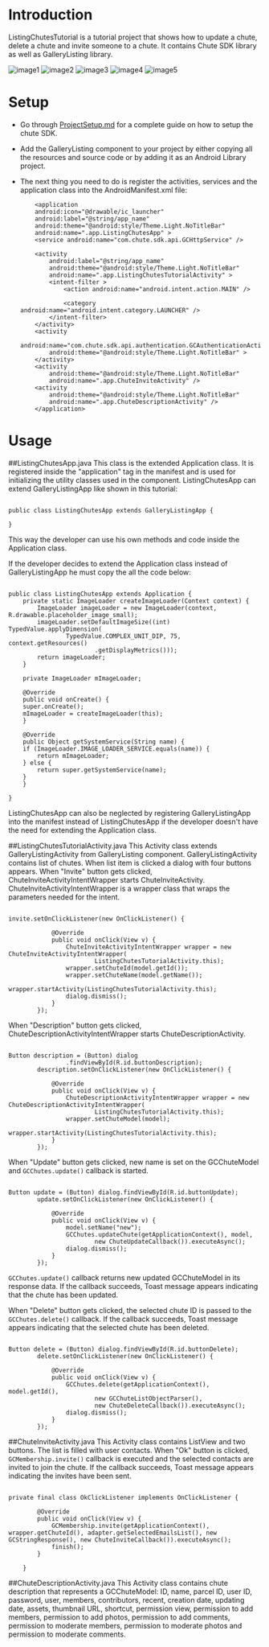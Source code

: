 Introduction
====

ListingChutesTutorial is a tutorial project that shows how to update a chute, delete a chute and invite someone to a chute. It contains Chute SDK library as well as GalleryListing library. 

![image1](https://github.com/chute/chute-tutorials/raw/master/Android/ListingChutesTutorial/screenshots/1.png) ![image2](https://github.com/chute/chute-tutorials/raw/master/Android/ListingChutesTutorial/screenshots/2.png) ![image3](https://github.com/chute/chute-tutorials/raw/master/Android/ListingChutesTutorial/screenshots/3.png) ![image4](https://github.com/chute/chute-tutorials/raw/master/Android/ListingChutesTutorial/screenshots/4.png) ![image5](https://github.com/chute/chute-tutorials/raw/master/Android/ListingChutesTutorial/screenshots/5.png)


Setup
====

* Go through [ProjectSetup.md](https://github.com/chute/photo-picker-plus/blob/master/Android/PhotoPickerPlusTutorial/ProjectSetup.md) for a complete guide on how to setup the chute SDK.
  
* Add the GalleryListing component to your project by either copying all the resources and source code or by adding it as an Android Library project.

* The next thing you need to do is register the activities, services and the application class into the AndroidManifest.xml file:

    ```
        <application
        android:icon="@drawable/ic_launcher"
        android:label="@string/app_name"
        android:theme="@android:style/Theme.Light.NoTitleBar"
        android:name=".app.ListingChutesApp" >
        <service android:name="com.chute.sdk.api.GCHttpService" />

        <activity
            android:label="@string/app_name"
            android:theme="@android:style/Theme.Light.NoTitleBar"
            android:name=".app.ListingChutesTutorialActivity" >
            <intent-filter >
                <action android:name="android.intent.action.MAIN" />

                <category android:name="android.intent.category.LAUNCHER" />
            </intent-filter>
        </activity>
        <activity
            android:name="com.chute.sdk.api.authentication.GCAuthenticationActivity"
            android:theme="@android:style/Theme.Light.NoTitleBar" >
        </activity>
        <activity 
            android:theme="@android:style/Theme.Light.NoTitleBar"
            android:name=".app.ChuteInviteActivity" />
        <activity 
            android:theme="@android:style/Theme.Light.NoTitleBar"
            android:name=".app.ChuteDescriptionActivity" />
        </application>
    ```


Usage
====

##ListingChutesApp.java 
This class is the extended Application class. It is registered inside the "application" tag in the manifest and is used for initializing the utility classes used in the component.
ListingChutesApp can extend GalleryListingApp like shown in this tutorial:

<pre><code>
public class ListingChutesApp extends GalleryListingApp {

}
</code></pre>

This way the developer can use his own methods and code inside the Application class. 

If the developer decides to extend the Application class instead of GalleryListingApp he must copy the all the code below:

<pre><code>
public class ListingChutesApp extends Application {
    private static ImageLoader createImageLoader(Context context) {
		ImageLoader imageLoader = new ImageLoader(context, R.drawable.placeholder_image_small);
		imageLoader.setDefaultImageSize((int) TypedValue.applyDimension(
				TypedValue.COMPLEX_UNIT_DIP, 75, context.getResources()
						.getDisplayMetrics()));
		return imageLoader;
    }

    private ImageLoader mImageLoader;

    @Override
    public void onCreate() {
	super.onCreate();
	mImageLoader = createImageLoader(this);
    }

    @Override
    public Object getSystemService(String name) {
	if (ImageLoader.IMAGE_LOADER_SERVICE.equals(name)) {
	    return mImageLoader;
	} else {
	    return super.getSystemService(name);
	}
    }

}
</code></pre>

ListingChutesApp can also be neglected by registering GalleryListingApp into the manifest instead of ListingChutesApp if the developer doesn't have the need for extending the Application class.

##ListingChutesTutorialActivity.java 
This Activity class extends GalleryListingActivity from GalleryListing component. GalleryListingActivity contains list of chutes. When list item is clicked a dialog with four buttons appears.
When "Invite" button gets clicked, ChuteInviteActivityIntentWrapper starts ChuteInviteActivity. ChuteInviteActivityIntentWrapper is a wrapper class that wraps the parameters needed for the intent.

<pre><code>
invite.setOnClickListener(new OnClickListener() {

			@Override
			public void onClick(View v) {
				ChuteInviteActivityIntentWrapper wrapper = new ChuteInviteActivityIntentWrapper(
						ListingChutesTutorialActivity.this);
				wrapper.setChuteId(model.getId());
				wrapper.setChuteName(model.getName());
				wrapper.startActivity(ListingChutesTutorialActivity.this);
				dialog.dismiss();
			}
		});
</code></pre>

When "Description" button gets clicked, ChuteDescriptionActivityIntentWrapper starts ChuteDescriptionActivity.
<pre><code>
Button description = (Button) dialog
				.findViewById(R.id.buttonDescription);
		description.setOnClickListener(new OnClickListener() {

			@Override
			public void onClick(View v) {
				ChuteDescriptionActivityIntentWrapper wrapper = new ChuteDescriptionActivityIntentWrapper(
						ListingChutesTutorialActivity.this);
				wrapper.setChuteModel(model);
				wrapper.startActivity(ListingChutesTutorialActivity.this);
			}
		});
</code></pre>

When "Update" button gets clicked, new name is set on the GCChuteModel and <code>GCChutes.update()</code> callback is started. 
<pre><code>
Button update = (Button) dialog.findViewById(R.id.buttonUpdate);
		update.setOnClickListener(new OnClickListener() {

			@Override
			public void onClick(View v) {
				model.setName("new");
				GCChutes.updateChute(getApplicationContext(), model,
						new ChuteUpdateCallback()).executeAsync();
				dialog.dismiss();
			}
		});
</code></pre>
<code>GCChutes.update()</code> callback returns new updated GCChuteModel in its response data. If the callback succeeds, Toast message appears indicating that the chute has been updated.

When "Delete" button gets clicked, the selected chute ID is passed to the <code>GCChutes.delete()</code> callback. If the callback succeeds, Toast message appears indicating that the selected chute has been deleted.
<pre><code>
Button delete = (Button) dialog.findViewById(R.id.buttonDelete);
		delete.setOnClickListener(new OnClickListener() {

			@Override
			public void onClick(View v) {
				GCChutes.delete(getApplicationContext(), model.getId(),
						new GCChuteListObjectParser(),
						new ChuteDeleteCallback()).executeAsync();
				dialog.dismiss();
			}
		});
</code></pre>

##ChuteInviteActivity.java
This Activity class contains ListView and two buttons. The list is filled with user contacts. When "Ok" button is clicked, <code>GCMembership.invite()</code> callback is executed and the selected contacts are invited to join the chute. 
If the callback succeeds, Toast message appears indicating the invites have been sent.
<pre><code>
private final class OkClickListener implements OnClickListener {

		@Override
		public void onClick(View v) {
			GCMembership.invite(getApplicationContext(), wrapper.getChuteId(), adapter.getSelectedEmailsList(), new GCStringResponse(), new ChuteInviteCallback()).executeAsync();
			finish();
		}

	}
</code></pre>

##ChuteDescriptionActivity.java
This Activity class contains chute description that represents a GCChuteModel: ID, name, parcel ID, user ID, password, user, members, contributors, recent, creation date, updating date, assets, thumbnail URL, shortcut, permission view, permission to add members, permission to add photos, permission to add comments, permission to moderate members, permission to moderate photos and permission to moderate comments.			
 				
